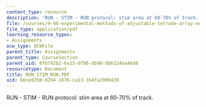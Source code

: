 ```yaml
---
content_type: resource
description: 'RUN - STIM - RUN protocol: stim area at 60-70% of track.'
file: /courses/9-96-experimental-methods-of-adjustable-tetrode-array-neurophysiology-january-iap-2001/b6ce8350d2941676ca131b4fa2990439_RUN_STIM_RUN.PDF
file_type: application/pdf
learning_resource_types:
- Assignments
ocw_type: OCWFile
parent_title: Assignments
parent_type: CourseSection
parent_uid: 6fb792b2-6a15-6f86-bb98-8b6324ea46d8
resourcetype: Document
title: RUN_STIM_RUN.PDF
uid: b6ce8350-d294-1676-ca13-1b4fa2990439
---
```

RUN - STIM - RUN protocol: stim area at 60-70% of track.

